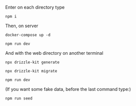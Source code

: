 Enter on each directory type

`npm i`

Then, on server

`docker-compose up -d`

`npm run dev`

And with the web directory on another terminal

`npx drizzle-kit generate`

`npx drizzle-kit migrate`

`npm run dev`

(If you want some fake data, before the last command type:)

`npm run seed`
